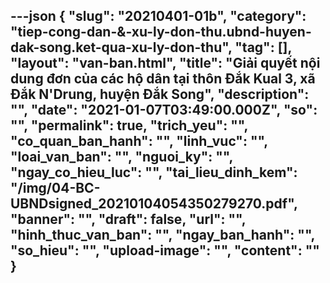 ---json
{
    "slug": "20210401-01b",
    "category": "tiep-cong-dan-&-xu-ly-don-thu.ubnd-huyen-dak-song.ket-qua-xu-ly-don-thu",
    "tag": [],
    "layout": "van-ban.html",
    "title": "Giải quyết nội dung đơn của các hộ dân tại thôn Đắk Kual 3, xã Đắk N'Drung, huyện Đắk Song",
    "description": "",
    "date": "2021-01-07T03:49:00.000Z",
    "so": "",
    "permalink": true,
    "trich_yeu": "",
    "co_quan_ban_hanh": "",
    "linh_vuc": "",
    "loai_van_ban": "",
    "nguoi_ky": "",
    "ngay_co_hieu_luc": "",
    "tai_lieu_dinh_kem": "/img/04-BC-UBNDsigned_20210104054350279270.pdf",
    "banner": "",
    "draft": false,
    "url": "",
    "hinh_thuc_van_ban": "",
    "ngay_ban_hanh": "",
    "so_hieu": "",
    "upload-image": "",
    "__content__": ""
}
---
